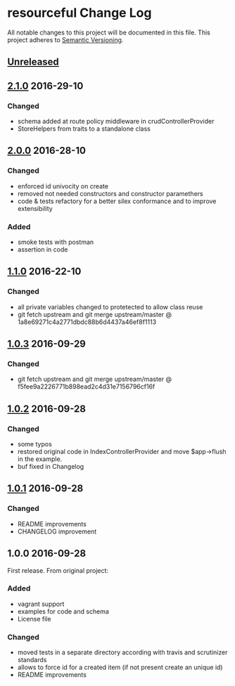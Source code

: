 # resourceful Change Log
All notable changes to this project will be documented in this file.
This project adheres to [Semantic Versioning](http://semver.org/).

## [Unreleased]


## [2.1.0] 2016-29-10

### Changed

- schema added at route policy middleware in crudControllerProvider
- StoreHelpers from traits to a standalone class


## [2.0.0] 2016-28-10

### Changed

- enforced id univocity on create
- removed not needed constructors and constructor paramethers
- code & tests refactory for a better silex conformance and to improve extensibility

### Added

- smoke tests with postman
- assertion in code

## [1.1.0] 2016-22-10

### Changed

- all private variables changed to protetected to allow class reuse
- git fetch upstream and  git merge upstream/master @ 1a8e69271c4a2771dbdc88b6d4437a46ef8f1113


## [1.0.3] 2016-09-29

### Changed

- git fetch upstream and  git merge upstream/master @ f5fee9a2226771b898ead2c4d31e7156796cf16f

## [1.0.2] 2016-09-28

### Changed

- some typos
- restored original code in IndexControllerProvider and move $app->flush in the example.
- buf fixed in Changelog


## [1.0.1] 2016-09-28

### Changed

- README improvements
- CHANGELOG improvement

## 1.0.0 2016-09-28

First release. From original project:

### Added

- vagrant support
- examples for code and schema
- License file

### Changed

- moved tests in a separate directory according with travis and scrutinizer standards
- allows to force id for a created item (if not present create an unique id)
- README improvements


[Unreleased]: https://github.com/e-artspace/resourceful/compare/2.1.0...HEAD
[2.1.0]: https://github.com/e-artspace/resourceful/compare/2.0.0...2.1.0
[2.0.0]: https://github.com/e-artspace/resourceful/compare/1.1.0...2.0.0
[1.1.0]: https://github.com/e-artspace/resourceful/compare/1.0.3...1.1.0
[1.0.3]: https://github.com/e-artspace/resourceful/compare/1.0.2...1.0.3
[1.0.2]: https://github.com/e-artspace/resourceful/compare/1.0.1...1.0.2
[1.0.1]: https://github.com/e-artspace/resourceful/compare/1.0.0...1.0.1


